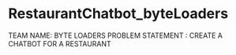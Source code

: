 # RestaurantChatbot_byteLoaders
TEAM NAME: BYTE LOADERS
PROBLEM STATEMENT : CREATE A CHATBOT FOR A RESTAURANT
